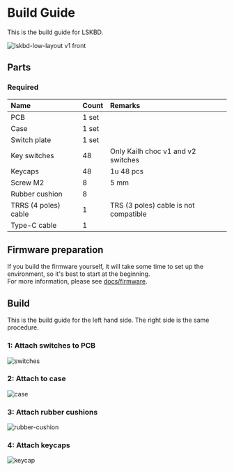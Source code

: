 # Build Guide
This is the build guide for LSKBD.

![lskbd-low-layout v1 front](https://github.com/foostan/lskbd/assets/736191/5a091ba2-f012-42b3-b2a9-3005df7f6d77)

## Parts

### Required

| Name                 | Count | Remarks                               |
|:---------------------|:------|:--------------------------------------|
| PCB                  | 1 set |                                       |
| Case                 | 1 set |                                       |
| Switch plate         | 1 set |                                       |
| Key switches         | 48    | Only Kailh choc v1 and v2 switches    |
| Keycaps              | 48    | 1u 48 pcs                             |
| Screw M2             | 8     | 5 mm                                  |
| Rubber cushion       | 8     |                                       |
| TRRS (4 poles) cable | 1     | TRS (3 poles) cable is not compatible |
| Type-C cable         | 1     |                                       |

## Firmware preparation
If you build the firmware yourself, it will take some time to set up the environment,
so it's best to start at the beginning.\
For more information,
please see [docs/firmware](../firmware/firmware_en.md).

## Build
This is the build guide for the left hand side. The right side is the same procedure.

### 1: Attach switches to PCB
![switches](https://github.com/foostan/lskbd/assets/736191/d259b792-582f-4587-8f5e-cb64fa5be4db)

### 2: Attach to case
![case](https://github.com/foostan/lskbd/assets/736191/26ade359-5ab1-44f5-91aa-0b5b27ddfe27)

### 3: Attach rubber cushions
![rubber-cushion](https://github.com/foostan/lskbd/assets/736191/acf71d91-37f6-47c0-9a5f-6c815f1cdd48)

### 4: Attach keycaps
![keycap](https://github.com/foostan/lskbd/assets/736191/38271786-2b2d-4922-b6bd-4b853930e7fd)
